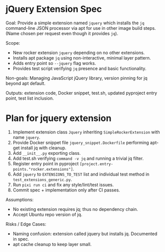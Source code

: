 # jQuery Extension Spec

Goal: Provide a simple extension named `jquery` which installs the `jq` command-line JSON processor via apt for use in other image build steps. (Name chosen per request even though it provides `jq`).

Scope:
- New rocker extension `jquery` depending on no other extensions.
- Installs apt package `jq` using non-interactive, minimal layer pattern.
- Adds entry point so `--jquery` flag works.
- Provides test script verifying `jq` presence and basic functionality.

Non-goals: Managing JavaScript jQuery library, version pinning for jq beyond apt default.

Outputs: extension code, Docker snippet, test.sh, updated pyproject entry point, test list inclusion.

# Plan for jquery extension

1. Implement extension class `Jquery` inheriting `SimpleRockerExtension` with name `jquery`.
2. Provide Docker snippet file `jquery_snippet.Dockerfile` performing apt-get install jq with cleanup.
3. Add `__init__.py` exporting class.
4. Add test.sh verifying `command -v jq` and running a trivial jq filter.
5. Register entry point in pyproject `[project.entry-points."rocker.extensions"]`.
6. Add `jquery` to `EXTENSIONS_TO_TEST` list and individual test method in `test_extensions_generic.py`.
7. Run `pixi run ci` and fix any style/lint/test issues.
8. Commit spec + implementation only after CI passes.

Assumptions:
- No existing extension requires jq; thus no dependency chain.
- Accept Ubuntu repo version of jq.

Risks / Edge Cases:
- Naming confusion: extension called jquery but installs jq. Documented in spec.
- apt cache cleanup to keep layer small.
